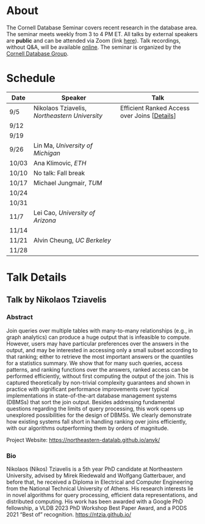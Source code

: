 # About

The Cornell Database Seminar covers recent research in the database area. The seminar meets weekly from 3 to 4 PM ET. All talks by external speakers are **public** and can be attended via Zoom (link [here](https://cornell.zoom.us/j/94791289427?pwd=c2grd2dvc2xnWHpuLzMvemNub3BPZz09)). Talk recordings, without Q&A, will be available [online](https://www.youtube.com/playlist?list=PLXPbT_PYOiRiTnsNRm0ojyXIbPVVe1iqi). The seminar is organized by the [Cornell Database Group](https://cornelldb.github.io/dbgrouphp/).

# Schedule

|Date|Speaker|Talk|
|---|----- | ------- |
|9/5|Nikolaos Tziavelis, _Northeastern University_ | Efficient Ranked Access over Joins \[[Details](#talk-by-nikolaos-tziaveliss)\]
|9/12|
|9/19|
|9/26|Lin Ma, _University of Michigan_ | 
|10/03|Ana Klimovic, _ETH_ |
|10/10| No talk: Fall break
|10/17|Michael Jungmair, _TUM_ |
|10/24|
|10/31|
|11/7|Lei Cao, _University of Arizona_ |
|11/14|
|11/21|Alvin Cheung, _UC Berkeley_ |
|11/28|


# Talk Details

## Talk by Nikolaos Tziavelis


### Abstract
Join queries over multiple tables with many-to-many relationships (e.g., in graph analytics) can produce a huge output that is infeasible to compute. However, users may have particular preferences over the answers in the output, and may be interested in accessing only a small subset according to that ranking; either to retrieve the most important answers or the quantiles for a statistics summary. We show that for many such queries, access patterns, and ranking functions over the answers, ranked access can be performed efficiently, without first computing the output of the join. This is captured theoretically by non-trivial complexity guarantees and shown in practice with significant performance improvements over typical implementations in state-of-the-art database management systems (DBMSs) that sort the join output. Besides addressing fundamental questions regarding the limits of query processing, this work opens up unexplored possibilities for the design of DBMSs. We clearly demonstrate how existing systems fall short in handling ranking over joins efficiently, with our algorithms outperforming them by orders of magnitude.

Project Website: https://northeastern-datalab.github.io/anyk/

### Bio
Nikolaos (Nikos) Tziavelis is a 5th year PhD candidate at Northeastern University, advised by Mirek Riedewald and Wolfgang Gatterbauer, and before that, he received a Diploma in Electrical and Computer Engineering from the National Technical University of Athens. His research interests lie in novel algorithms for query processing, efficient data representations, and distributed computing. His work has been awarded with  a Google PhD fellowship, a VLDB 2023 PhD Workshop Best Paper Award, and a PODS 2021 “Best of” recognition.
https://ntzia.github.io/

